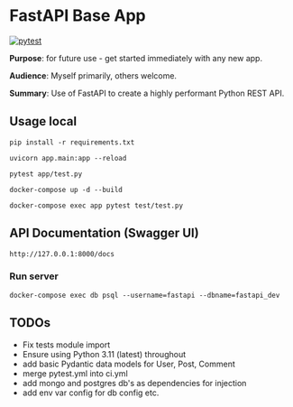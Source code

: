 # FastAPI Base App
[![pytest](https://github.com/pieteradejong/fastapi-base/actions/workflows/ci.yml/badge.svg?branch=main)](https://github.com/pieteradejong/fastapi-base/actions/workflows/ci.yml)

**Purpose**: for future use - get started immediately with any new app.

**Audience**: Myself primarily, others welcome.

**Summary**: Use of FastAPI to create a highly performant Python REST API.

## Usage local

```
pip install -r requirements.txt
```
```
uvicorn app.main:app --reload
```
```
pytest app/test.py
```
```
docker-compose up -d --build
```
```
docker-compose exec app pytest test/test.py
```

## API Documentation (Swagger UI)

```
http://127.0.0.1:8000/docs
```

### Run server

```
docker-compose exec db psql --username=fastapi --dbname=fastapi_dev
```

## TODOs
* Fix tests module import
* Ensure using Python 3.11 (latest) throughout
* add basic Pydantic data models for User, Post, Comment
* merge pytest.yml into ci.yml
* add mongo and postgres db's as dependencies for injection
* add env var config for db config etc.

